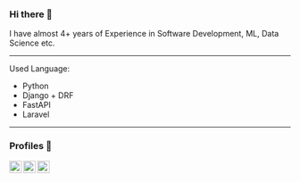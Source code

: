 ### Hi there 👋

I have almost 4+ years of Experience in Software Development, ML, Data Science etc. 

---
Used Language: 

* Python
* Django + DRF 
* FastAPI
* Laravel 

---

### Profiles  📖


[<img align="left" alt="tareq | LinkedIn" width="22px" src="https://i.imgur.com/Li26qrc.png" />][linkedin]
[<img align="left" alt="tareq | stackoverflow" width="22px" src="https://i.imgur.com/2XDWQ9v.png" />][stackoverflow]
[<img align="left" alt="tareq | stackoverflow" width="22px" src="https://i.imgur.com/jksNf8B.png" />][uva]



[linkedin]:https://www.linkedin.com/in/tarequzzaman-khan-195277143/

[stackoverflow]: https://stackoverflow.com/users/13298339/tarequzzaman-khan

[uva]: https://uhunt.onlinejudge.org/id/395869


